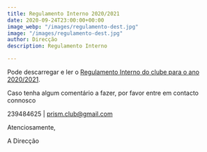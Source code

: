 ```yaml
---
title: Regulamento Interno 2020/2021
date: 2020-09-24T23:00:00+00:00
image_webp: "/images/regulamento-dest.jpg"
image: "/images/regulamento-dest.jpg"
author: Direcção
description: Regulamento Interno

---
```

Pode descarregar e ler o [Regulamento Interno do clube para o ano 2020/2021](/images/regulamento-interno-para-a-organizacao-das-atividades.pdf "Regulamento Interno do clube para o ano 2020/2021").

Caso tenha algum comentário a fazer, por favor entre em contacto connosco

239484625 | prism.club@gmail.com

Atenciosamente,

A Direcção